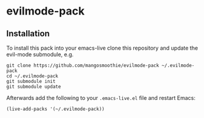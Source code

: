 # evilmode-pack

## Installation

To install this pack into your emacs-live clone this repository and update the evil-mode submodule, e.g.

    git clone https://github.com/mangosmoothie/evilmode-pack ~/.evilmode-pack
    cd ~/.evilmode-pack
    git submodule init
    git submodule update

Afterwards add the following to your `.emacs-live.el` file and restart Emacs:

    (live-add-packs '(~/.evilmode-pack))
